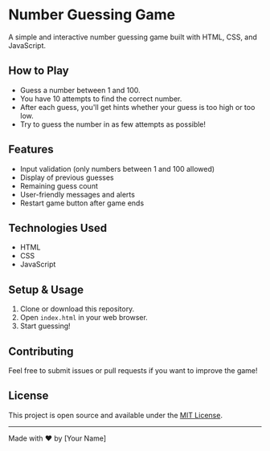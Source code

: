 # Number Guessing Game

A simple and interactive number guessing game built with HTML, CSS, and JavaScript.

## How to Play

- Guess a number between 1 and 100.
- You have 10 attempts to find the correct number.
- After each guess, you'll get hints whether your guess is too high or too low.
- Try to guess the number in as few attempts as possible!

## Features

- Input validation (only numbers between 1 and 100 allowed)
- Display of previous guesses
- Remaining guess count
- User-friendly messages and alerts
- Restart game button after game ends

## Technologies Used

- HTML
- CSS
- JavaScript

## Setup & Usage

1. Clone or download this repository.
2. Open `index.html` in your web browser.
3. Start guessing!

## Contributing

Feel free to submit issues or pull requests if you want to improve the game!

## License

This project is open source and available under the [MIT License](LICENSE).

---

Made with ❤️ by [Your Name]
